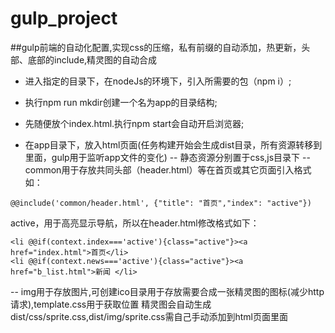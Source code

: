 # gulp_project

##gulp前端的自动化配置,实现css的压缩，私有前缀的自动添加，热更新，头部、底部的include,精灵图的自动合成

- 进入指定的目录下，在nodeJs的环境下，引入所需要的包（npm i）;

- 执行npm run mkdir创建一个名为app的目录结构;

- 先随便放个index.html.执行npm start会自动开启浏览器;

- 在app目录下，放入html页面(任务构建开始会生成dist目录，所有资源转移到里面，gulp用于监听app文件的变化)
-- 静态资源分别置于css,js目录下
-- common用于存放共同头部（header.html）等在首页或其它页面引入格式  如：
```
@@include('common/header.html', {"title": "首页","index": "active"})
```
active，用于高亮显示导航，所以在header.html修改格式如下：
```
<li @@if(context.index==='active'){class="active"}><a href="index.html">首页</li>  
<li @@if(context.news==='active'){class="active"}><a href="b_list.html">新闻 </li>
```
-- img用于存放图片,可创建ico目录用于存放需要合成一张精灵图的图标(减少http请求),template.css用于获取位置
精灵图会自动生成dist/css/sprite.css,dist/img/sprite.css需自己手动添加到html页面里面
